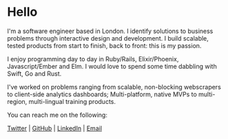 # Hello

I'm a software engineer based in London.
I identify solutions to business problems through interactive design and development. I build scalable, tested products from start to finish, back to front: this is my passion.

I enjoy programming day to day in Ruby/Rails, Elixir/Phoenix, Javascript/Ember and Elm. I would love to spend some time dabbling with Swift, Go and Rust.

I've worked on problems ranging from scalable, non-blocking webscrapers to client-side analytics dashboards; Multi-platform, native MVPs to multi-region, multi-lingual training products.

You can reach me on the following:

[Twitter](https://twitter.com/karlfreeman) | [GitHub](https://github.com/karlfreeman) | [LinkedIn](https://uk.linkedin.com/in/karlfreeman) | [Email](karlfreeman@gmail.com)
